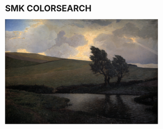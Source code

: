 # SMK COLORSEARCH
![alt text](https://github.com/cphwulf/SMKColSearch/blob/master/public/uploads/colormaptmp.jpg?raw=true)

